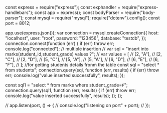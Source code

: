 const express = require("express");
const exphandler = require("express-handlebars");
const app = express();
const bodyParser = require("body-parser");
const mysql = require("mysql");
require("dotenv").config();
const port = 8012;

app.use(express.json());
var connection = mysql.createConnection({
host: "localhost",
user: "root",
password: "123456",
database: "testdb",
});
connection.connect(function (err) {
if (err) throw err;
console.log("connected");
// multiple insertion
// var sql = "insert into marks(student_id,student_grade) values ?";
// var values = [
// [2, "A"],
// [2, "C"],
// [2, "D"],
// [5, "C"],
// [5, "A"],
// [5, "A"],
// [6, "D"],
// [6, "E"],
// [6, "F"],
// ];
//for getting students details fronm the table
const sql = "select \* from students";
connection.query(sql, function (err, results) {
if (err) throw err;
console.log("value inserted successfully", results);
});

const sql1 = "select \* from marks where student_grade=`F`";
connection.query(sql1, function (err, results) {
if (err) throw err;
console.log("value inserted successfully", results);
});
});

// app.listen(port, () => {
// console.log("listening on port" + port);
// });
